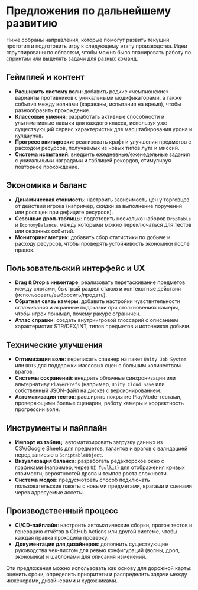 # Предложения по дальнейшему развитию

Ниже собраны направления, которые помогут развить текущий прототип и подготовить игру к следующему этапу производства. Идеи сгруппированы по областям, чтобы можно было планировать работу по спринтам или выделять задачи для разных команд.

## Геймплей и контент
- **Расширить систему волн**: добавить редкие «чемпионские» варианты противников с уникальными модификаторами, а также события между волнами (караваны, испытания на время), чтобы разнообразить прохождение.
- **Классовые умения**: разработать активные способности и ультимативные навыки для каждого класса, используя уже существующий сервис характеристик для масштабирования урона и кулдаунов.
- **Прогресс экипировки**: реализовать крафт и улучшения предметов с расходом ресурсов, получаемых из новых типов лута и миссий.
- **Система испытаний**: внедрить ежедневные/еженедельные задания с уникальными наградами и таблицей рекордов, стимулируя повторное прохождение.

## Экономика и баланс
- **Динамическая стоимость**: настроить зависимость цен у торговцев от действий игрока (например, скидки за выполнение поручений или рост цен при дефиците ресурсов).
- **Сезонные дроп-таблицы**: подготовить несколько наборов `DropTable` и `EconomyBalance`, между которыми можно переключаться для тестов или сезонных событий.
- **Мониторинг метрик**: добавить сбор статистики по добыче и расходу ресурсов, чтобы проверять устойчивость экономики после правок.

## Пользовательский интерфейс и UX
- **Drag & Drop в инвентаре**: реализовать перетаскивание предметов между слотами, быстрый раздел стаков и контекстные действия (использовать/выбросить/продать).
- **Обратная связь камеры**: добавить настройки чувствительности сглаживания и экранные подсказки при столкновениях камеры, чтобы игрок понимал, почему ракурс ограничен.
- **Атлас справки**: создать внутриигровой глоссарий с описанием характеристик STR/DEX/INT, типов предметов и источников добычи.

## Технические улучшения
- **Оптимизация волн**: переписать спавнер на пакет `Unity Job System` или `DOTS` для поддержки массовых сцен с большим количеством врагов.
- **Системы сохранений**: внедрить облачные синхронизации или альтернативу `PlayerPrefs` (например, `Unity Cloud Save` или собственный JSON-файл на диске) с версионированием.
- **Автоматизация тестов**: расширить покрытие PlayMode-тестами, проверяющими боевые сценарии, работу камеры и корректность прогрессии волн.

## Инструменты и пайплайн
- **Импорт из таблиц**: автоматизировать загрузку данных из CSV/Google Sheets для предметов, талантов и врагов с валидацией перед записью в `ScriptableObject`.
- **Визуализация баланса**: разработать редакторское окно с графиками (например, через `UI Toolkit`) для отображения кривых стоимости, вероятностей дропа и темпов роста сложности.
- **Система модов**: предусмотреть способ подключать пользовательские пакеты с новыми предметами, врагами и сценами через адресуемые ассеты.

## Производственный процесс
- **CI/CD-пайплайн**: настроить автоматические сборки, прогон тестов и генерацию отчётов в GitHub Actions или другой системе, чтобы каждая правка проходила проверку.
- **Документация для дизайнеров**: дополнить существующие руководства чек-листом для ревью конфигураций (волны, дроп, экономика) и шаблонами для описания изменений.

Эти предложения можно использовать как основу для дорожной карты: оценить сроки, определить приоритеты и распределить задачи между инженерами, дизайнерами и художниками.
